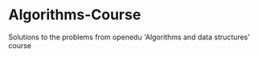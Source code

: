 # Algorithms-Course
Solutions to the problems from openedu 'Algorithms and data structures' course 
